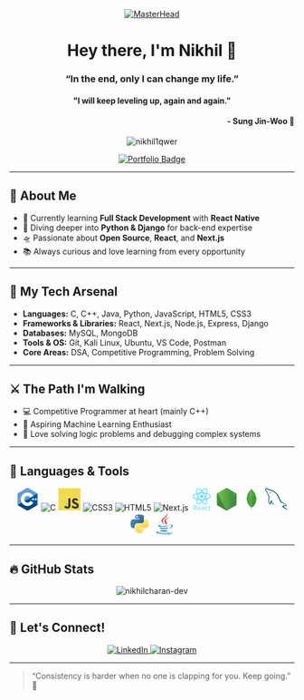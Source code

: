 <p align="center">
  <a href="https://github.com/nikhilcharan-dev">
    <img src="https://64.media.tumblr.com/eb8e76984014d0db1e53ec7795f03ec0/1924a8282a163135-34/s540x810/1884baa6bdd0cfc5bfd175dad4131c9f438cc0de.gifv" alt="MasterHead" />
  </a>
</p>

<h1 align="center">Hey there, I'm Nikhil 👋</h1>
<h3 align="center">“In the end, only I can change my life.”</h3>
<h4 align="center">"I will keep leveling up, again and again."</h4>
<h4 align="right">- Sung Jin-Woo 🖤</h4>

<p align="center">
  <img src="https://komarev.com/ghpvc/?username=nikhil1qwer&label=Profile%20views&color=0e75b6&style=flat" alt="nikhil1qwer" />
</p>

<p align="center">
  <a href="https://nixquest.me" target="_blank">
    <img src="https://img.shields.io/badge/My%20Portfolio-Click%20Here-informational?style=for-the-badge&logo=google-chrome&logoColor=white&color=blue" alt="Portfolio Badge" />
  </a>
</p>

---

## 🧠 About Me

- 🔭 Currently learning **Full Stack Development** with **React Native**
- 🌱 Diving deeper into **Python & Django** for back-end expertise
- 🛸 Passionate about **Open Source**, **React**, and **Next.js**
- 📚 Always curious and love learning from every opportunity

---

## 🚀 My Tech Arsenal

- **Languages:** C, C++, Java, Python, JavaScript, HTML5, CSS3  
- **Frameworks & Libraries:** React, Next.js, Node.js, Express, Django  
- **Databases:** MySQL, MongoDB  
- **Tools & OS:** Git, Kali Linux, Ubuntu, VS Code, Postman  
- **Core Areas:** DSA, Competitive Programming, Problem Solving  

---

## ⚔️ The Path I'm Walking

- 💻 Competitive Programmer at heart (mainly C++)
- 🤖 Aspiring Machine Learning Enthusiast
- 🧩 Love solving logic problems and debugging complex systems

---

## 🧰 Languages & Tools

<p align="center">
  <img src="https://raw.githubusercontent.com/devicons/devicon/master/icons/cplusplus/cplusplus-original.svg" alt="C++" width="40" height="40" />
  <img src="https://cdn-icons-png.flaticon.com/128/3098/3098090.png" alt="C" width="40" height="40" />
  <img src="https://raw.githubusercontent.com/devicons/devicon/master/icons/javascript/javascript-original.svg" alt="JavaScript" width="40" height="40" />
  <img src="https://cdn-icons-png.flaticon.com/128/5968/5968381.png" alt="CSS3" width="40" height="40" />
  <img src="https://cdn-icons-png.flaticon.com/128/15772/15772797.png" alt="HTML5" width="40" height="40" />
  <img src="https://icon.icepanel.io/Technology/png-shadow-512/Next.js.png" alt="Next.js" width="40" height="40" />
  <img src="https://raw.githubusercontent.com/devicons/devicon/master/icons/react/react-original-wordmark.svg" alt="React" width="40" height="40" />
  <img src="https://raw.githubusercontent.com/devicons/devicon/master/icons/nodejs/nodejs-original.svg" alt="Node.js" width="40" height="40" />
  <img src="https://raw.githubusercontent.com/devicons/devicon/master/icons/mongodb/mongodb-original.svg" alt="MongoDB" width="40" height="40" />
  <img src="https://raw.githubusercontent.com/devicons/devicon/master/icons/mysql/mysql-original.svg" alt="MySQL" width="40" height="40" />
  <img src="https://raw.githubusercontent.com/devicons/devicon/master/icons/python/python-original.svg" alt="Python" width="40" height="40" />
  <img src="https://raw.githubusercontent.com/devicons/devicon/master/icons/java/java-original.svg" alt="Java" width="40" height="40" />
</p>

---

## 🔥 GitHub Stats

<div align="center">
  <img src="https://github-readme-streak-stats.herokuapp.com/?user=nikhilcharan-dev&theme=tokyonight" alt="nikhilcharan-dev" />
</div>

---

## 🤝 Let's Connect!

<p align="center">
  <a href="https://www.linkedin.com/in/shadow01/" target="_blank">
    <img src="https://raw.githubusercontent.com/rahuldkjain/github-profile-readme-generator/master/src/images/icons/Social/linked-in-alt.svg" height="30" width="40" alt="LinkedIn" />
  </a>
  <a href="https://instagram.com/lazy.perfectionist__/" target="_blank">
    <img src="https://raw.githubusercontent.com/rahuldkjain/github-profile-readme-generator/master/src/images/icons/Social/instagram.svg" height="30" width="40" alt="Instagram" />
  </a>
</p>

---

> “Consistency is harder when no one is clapping for you. Keep going.” 🚀

